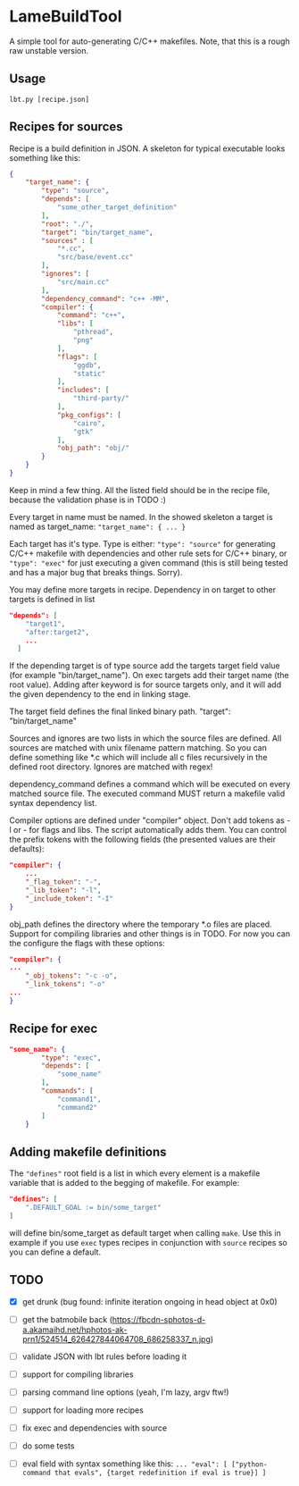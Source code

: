 LameBuildTool
=============

A simple tool for auto-generating C/C++ makefiles.
Note, that this is a rough raw unstable version.

Usage
-----
    lbt.py [recipe.json]

Recipes for sources
-------------------
Recipe is a build definition in JSON.
A skeleton for typical executable looks something like this:
```JSON
{
    "target_name": {
        "type": "source",
        "depends": [
            "some_other_target_definition"
        ],
        "root": "./",
        "target": "bin/target_name",
        "sources" : [
            "*.cc",
            "src/base/event.cc"
        ],
        "ignores": [
            "src/main.cc"
        ],
        "dependency_command": "c++ -MM",
        "compiler": {
            "command": "c++",
            "libs": [
                "pthread",
                "png"
            ],
            "flags": [
                "ggdb",
                "static"
            ],
            "includes": [
                "third-party/"
            ],
            "pkg_configs": [
                "cairo",
                "gtk"
            ],
            "obj_path": "obj/"
        }
    }
}
```

Keep in mind a few thing. All the listed field should be in the recipe file, because the validation phase is in TODO :)

Every target in name must be named. In the showed skeleton a target is named as target_name:
    ```"target_name": { ...
    }```

Each target has it's type. Type is either:
    ```"type": "source"```
for generating C/C++ makefile with dependencies and other rule sets for C/C++ binary, or
    ```"type": "exec"```
for just executing a given command (this is still being tested and has a major bug that breaks things. Sorry).

You may define more targets in recipe. Dependency in on target to other targets is defined in list
```JSON
"depends": [
    "target1",
    "after:target2",
    ...
  ]
  ```
If the depending target is of type source add the targets target field value (for example "bin/target_name").
On exec targets add their target name (the root value).
Adding after keyword is for source targets only, and it will add the given dependency to the end in linking stage.

The target field defines the final linked binary path.
    "target": "bin/target_name"

Sources and ignores are two lists in which the source files are defined. All sources are matched with unix filename pattern matching. So you can define something like *.c which will include all c files recursively in the defined root directory. Ignores are matched with regex!

dependency_command defines a command which will be executed on every matched source file. The executed command MUST return a makefile valid syntax dependency list.

Compiler options are defined under "compiler" object. Don't add tokens as -l or - for flags and libs. The script automatically adds them.
You can control the prefix tokens with the following fields (the presented values are their defaults):
```JSON
"compiler": {
    ...
    "_flag_token": "-",
    "_lib_token": "-l",
    "_include_token": "-I"
}
```

obj_path defines the directory where the temporary *.o files are placed.
Support for compiling libraries and other things is in TODO. For now you can the configure the flags with these options:
```JSON
"compiler": {
...
    "_obj_tokens": "-c -o",
    "_link_tokens": "-o"
...
}
```

Recipe for exec
---------------
```JSON
"some_name": {
        "type": "exec",
        "depends": [
            "some_name"
        ],
        "commands": [
            "command1",
            "command2"
        ]
    }
```

Adding makefile definitions
----------------------------
The ```"defines"``` root field is a list in which every element is a makefile variable that is added to the begging of makefile.
For example:
```JSON
"defines": [
    ".DEFAULT_GOAL := bin/some_target"
]
```
will define bin/some_target as default target when calling ```make```.
Use this in example if you use ```exec``` types recipes in conjunction with ```source``` recipes so you can define a default.

TODO
----
- [x] get drunk (bug found: infinite iteration ongoing in head object at 0x0)
- [ ] get the batmobile back (https://fbcdn-sphotos-d-a.akamaihd.net/hphotos-ak-prn1/524514_626427844064708_686258337_n.jpg)
- [ ] validate JSON with lbt rules before loading it
- [ ] support for compiling libraries
- [ ] parsing command line options (yeah, I'm lazy, argv ftw!)
- [ ] support for loading more recipes
- [ ] fix exec and dependencies with source
- [ ] do some tests
- [ ] eval field with syntax something like this:
      ```...
      "eval": [
        ["python-command that evals", {target redefinition if eval is true}]
      ]```

